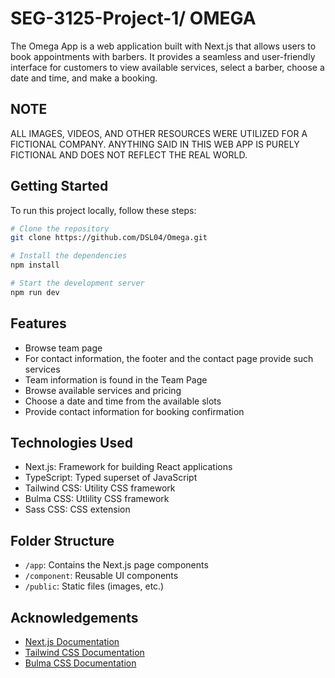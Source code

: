# SEG-3125-Project-1/ OMEGA

The Omega App is a web application built with Next.js that allows users to book appointments with barbers. It provides a seamless and user-friendly interface for customers to view available services, select a barber, choose a date and time, and make a booking.

## NOTE

ALL IMAGES, VIDEOS, AND OTHER RESOURCES WERE UTILIZED FOR A FICTIONAL COMPANY. ANYTHING SAID IN THIS WEB APP IS PURELY FICTIONAL AND DOES NOT REFLECT THE REAL WORLD.

## Getting Started

To run this project locally, follow these steps:

```bash
# Clone the repository
git clone https://github.com/DSL04/Omega.git

# Install the dependencies
npm install

# Start the development server
npm run dev
```

## Features

- Browse team page
- For contact information, the footer and the contact page provide such services
- Team information is found in the Team Page
- Browse available services and pricing
- Choose a date and time from the available slots
- Provide contact information for booking confirmation

## Technologies Used

- Next.js: Framework for building React applications
- TypeScript: Typed superset of JavaScript
- Tailwind CSS: Utility CSS framework
- Bulma CSS: Utlility CSS framework
- Sass CSS: CSS extension


## Folder Structure

- `/app`: Contains the Next.js page components
- `/component`: Reusable UI components
- `/public`: Static files (images, etc.)

## Acknowledgements

- [Next.js Documentation](https://nextjs.org/docs)
- [Tailwind CSS Documentation](https://tailwindcss.com/docs)
- [Bulma CSS Documentation](https://bulma.io/)
